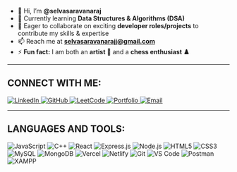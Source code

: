 - 👋 Hi, I’m **@selvasaravanaraj**  
- 🌱 Currently learning **Data Structures & Algorithms (DSA)**  
- 💞️ Eager to collaborate on exciting **developer roles/projects** to contribute my skills & expertise  
- 📫 Reach me at **selvasaravanarajj@gmail.com**  
- ⚡ **Fun fact:** I am both an **artist 🎨** and a **chess enthusiast ♟️**  

---

## CONNECT WITH ME:  

<p align="left">
  <a href="https://www.linkedin.com/in/selva-saravana-raj-j">
    <img src="https://img.shields.io/badge/LinkedIn-0A66C2?style=flat-square&logo=linkedin&logoColor=white" alt="LinkedIn">
  </a>
  <a href="https://github.com/selvasaravanaraj">
    <img src="https://img.shields.io/badge/GitHub-181717?style=flat-square&logo=github&logoColor=white" alt="GitHub">
  </a>
  <a href="https://leetcode.com/u/selvaleetcode007">
    <img src="https://img.shields.io/badge/LeetCode-FFA116?style=flat-square&logo=leetcode&logoColor=black" alt="LeetCode">
  </a>
  <a href="https://selva-portfolio.vercel.app">
    <img src="https://img.shields.io/badge/Portfolio-FF5722?style=flat-square&logo=google-chrome&logoColor=white" alt="Portfolio">
  </a>
  <a href="mailto:selvasaravanarajj@gmail.com">
    <img src="https://img.shields.io/badge/Email-D14836?style=flat-square&logo=gmail&logoColor=white" alt="Email">
  </a>
</p>

---

## LANGUAGES AND TOOLS:  

<p align="left">
  <!-- Languages -->
  <img src="https://img.shields.io/badge/JavaScript-F7DF1E?style=flat-square&logo=javascript&logoColor=black" alt="JavaScript">
  <img src="https://img.shields.io/badge/C++-00599C?style=flat-square&logo=cplusplus&logoColor=white" alt="C++">

  <!-- Frontend & Backend -->
  <img src="https://img.shields.io/badge/React-20232A?style=flat-square&logo=react&logoColor=61DAFB" alt="React">
  <img src="https://img.shields.io/badge/Express.js-000000?style=flat-square&logo=express&logoColor=white" alt="Express.js">
  <img src="https://img.shields.io/badge/Node.js-43853D?style=flat-square&logo=node.js&logoColor=white" alt="Node.js">
  <img src="https://img.shields.io/badge/HTML5-E34F26?style=flat-square&logo=html5&logoColor=white" alt="HTML5">
  <img src="https://img.shields.io/badge/CSS3-1572B6?style=flat-square&logo=css3&logoColor=white" alt="CSS3">

  <!-- Databases -->
  <img src="https://img.shields.io/badge/MySQL-4479A1?style=flat-square&logo=mysql&logoColor=white" alt="MySQL">
  <img src="https://img.shields.io/badge/MongoDB-47A248?style=flat-square&logo=mongodb&logoColor=white" alt="MongoDB">

  <!-- Cloud & Deployment -->
  <img src="https://img.shields.io/badge/Vercel-000000?style=flat-square&logo=vercel&logoColor=white" alt="Vercel">
  <img src="https://img.shields.io/badge/Netlify-00C7B7?style=flat-square&logo=netlify&logoColor=white" alt="Netlify">

  <!-- Tools -->
  <img src="https://img.shields.io/badge/Git-F05032?style=flat-square&logo=git&logoColor=white" alt="Git">
  <img src="https://img.shields.io/badge/VS%20Code-007ACC?style=flat-square&logo=visual-studio-code&logoColor=white" alt="VS Code">
  <img src="https://img.shields.io/badge/Postman-FF6C37?style=flat-square&logo=postman&logoColor=white" alt="Postman">
  <img src="https://img.shields.io/badge/XAMPP-FB7A24?style=flat-square&logo=xampp&logoColor=white" alt="XAMPP">
</p>
